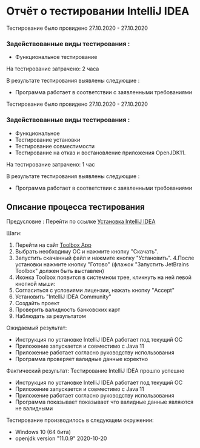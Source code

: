 
# Отчёт о тестировании IntelliJ IDEA
Тестирование было провидено 27.10.2020 - 27.10.2020

### Задействованные виды тестирования :
* Функциональное тестирование


На тестирование затрачено: 2 часа

В результате тестирования выявлены следующие :
* Программа работает в соответствии с заявленными требованиями

Тестирование было провидено 27.10.2020 - 27.10.2020 
### Задействованные виды тестирования :
* Функциональное 
* Тестирование установки 
* Тестирование совместимости
* Тестирование на отказ и востановление
приложения OpenJDK11.

На тестирование затрачено: 1 час

В результате тестирования выявлены следующие :
* Программа работает в соответствии с заявленными требованиями

## Описание процесса тестирования
Предусловие : 
Перейти по ссылке [Установка IntelliJ IDEA](https://github.com/netology-code/javaqa-homeworks/blob/master/intro/idea.md)

Шаги:
1. Перейти на сайт [Toolbox App](https://www.jetbrains.com/toolbox-app/.)
2. Выбрать необходиму ОС и нажмите кнопку "Скачать".
3. Запустить скачанный файл и нажмите кнопку "Установить".
4.После установки нажмите кнопку "Готово" (флажок "Запустить JetBrains Toolbox" должен быть выставлен)
5. Иконка Toolbox появится в системном трее, кликнуть на ней левой кнопкой мыши:
6. Согласиться с условиями лицензии, нажать кнопку "Accept"
7. Установить "IntelliJ IDEA Community"
8. Создайть проект
9. Проверить валидность банковских карт
12. Наблюдать за результатом 

Ожидаемый результат: 
* Инструкция по установке IntelliJ IDEA работает под текущий ОС
* Приложение запускается и совместимо с Java 11
* Приложение работает согласно руководству использования
* Программа проверяет валидные данные коректно

Фактический результат: 
Тестирование IntelliJ IDEA прошло успешно 

* Инструкция по установке IntelliJ IDEA работает под текущий ОС
* Приложение запускается и совместимо с Java 11
* Приложение работает согласно руководству использования
* Программа показывает показывает что валидные данные являются не валидными 

Тестирование производилось в следующем окружении:
* Windows 10 (64 бита)
* openjdk version "11.0.9" 2020-10-20
